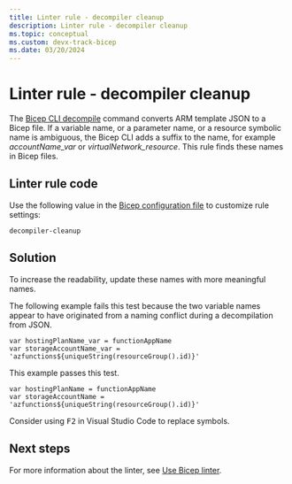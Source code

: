 ```yaml
---
title: Linter rule - decompiler cleanup
description: Linter rule - decompiler cleanup
ms.topic: conceptual
ms.custom: devx-track-bicep
ms.date: 03/20/2024
---
```


# Linter rule - decompiler cleanup

The [Bicep CLI decompile](./bicep-cli.md#decompile) command converts ARM template JSON to a Bicep file. If a variable name, or a parameter name, or a resource symbolic name is ambiguous, the Bicep CLI adds a suffix to the name, for example *accountName_var* or *virtualNetwork_resource*. This rule finds these names in Bicep files.

## Linter rule code

Use the following value in the [Bicep configuration file](bicep-config-linter.md) to customize rule settings:

`decompiler-cleanup`

## Solution

To increase the readability, update these names with more meaningful names.

The following example fails this test because the two variable names appear to have originated from a naming conflict during a decompilation from JSON.

```bicep
var hostingPlanName_var = functionAppName
var storageAccountName_var = 'azfunctions${uniqueString(resourceGroup().id)}'
```

This example passes this test.

```bicep
var hostingPlanName = functionAppName
var storageAccountName = 'azfunctions${uniqueString(resourceGroup().id)}'
```

Consider using <kbd>F2</kbd> in Visual Studio Code to replace symbols. 

## Next steps

For more information about the linter, see [Use Bicep linter](./linter.md).
